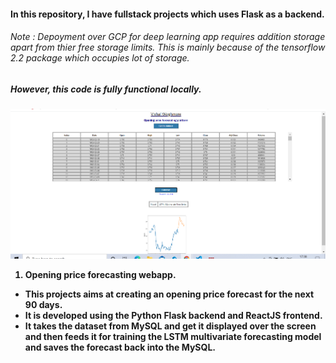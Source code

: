 #### In this repository, I have fullstack projects which uses Flask as a backend.

###### Note : Depoyment over GCP for deep learning app requires addition storage apart from thier free storage limits. This is mainly because of the tensorflow 2.2 package which occupies lot of storage.<br>
##### <b>However, this code is fully functional locally.<b><br>

![Screenshot](local_sample.png)

1. <b>Opening price forecasting webapp.</b>
  * This projects aims at creating an opening price forecast for the next 90 days.
  * It is developed using the Python Flask backend and ReactJS frontend.
  * It takes the dataset from MySQL and get it displayed over the screen and then feeds it for training the LSTM multivariate forecasting model and saves the forecast back into the MySQL.
